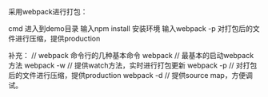 采用webpack进行打包：

cmd 进入到demo目录
输入npm install 安装环境
输入webpack -p 对打包后的文件进行压缩，提供production

补充：
// webpack 命令行的几种基本命令
webpack // 最基本的启动webpack方法
webpack -w // 提供watch方法，实时进行打包更新
webpack -p // 对打包后的文件进行压缩，提供production
webpack -d // 提供source map，方便调试。

